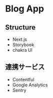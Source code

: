 # Blog App

## Structure

- Next.js
- Storybook
- chakra UI

## 連携サービス

- Contentful
- Google Analytics
- Sentry
